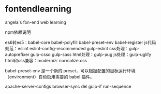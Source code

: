# fontendlearning
angela's fon-end web learning

npm依赖说明

es6转es5：babel-core babel-polyfill babel-preset-env babel-register
js代码规范：eslint eslint-config-recommended gulp-eslint
css处理：gulp-autoprefixer gulp-csso gulp-sass
html处理：gulp-pug
js处理：gulp-uglify
html和css兼容：modernizr normalize.css

babel-preset-env 是一个新的 preset，可以根据配置的目标运行环境（environment）自动启用需要的 babel 插件。

apache-server-configs browser-sync del gulp-if run-sequence


